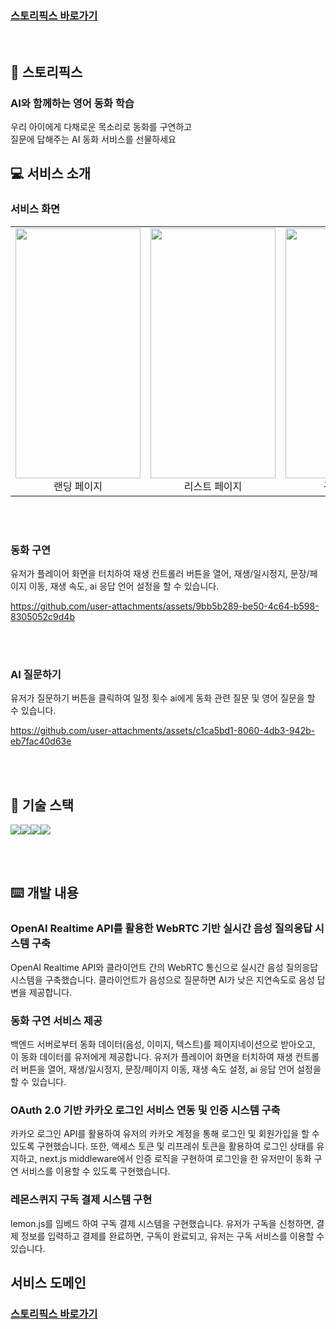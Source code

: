 ### [스토리픽스 바로가기](https://storypix.spartastudio.app)

<br/>

## 🍳 스토리픽스

### AI와 함께하는 영어 동화 학습

<div>우리 아이에게 다채로운 목소리로 동화를 구연하고 <br /> 질문에 답해주는 AI 동화 서비스를 선물하세요</div>

## 💻 서비스 소개

### 서비스 화면

<table>
  <tr>
    <td align="center">
      <img src="https://github.com/user-attachments/assets/eb132f9f-2f91-48f6-bc85-634b9356cff5" width="200" height="400"/><br>
      <span>랜딩 페이지</span>
    </td>
    <td align="center">
      <img src="https://github.com/user-attachments/assets/2c8f60e1-1386-411c-9824-90491e94aab8" width="200" height="400"/><br>
      <span>리스트 페이지</span>
    </td>
    <td align="center">
      <img src="https://github.com/user-attachments/assets/72a0ec93-7be7-4110-b706-656172f9b227" width="200" height="400"/><br>
      <span>구독 페이지</span>
    </td>
  </tr>
</table>


<br/><br/>

### 동화 구연

유저가 플레이어 화면을 터치하여 재생 컨트롤러 버튼을 열어, 재생/일시정지, 문장/페이지 이동, 재생 속도, ai 응답 언어 설정을 할 수 있습니다.

https://github.com/user-attachments/assets/9bb5b289-be50-4c64-b598-8305052c9d4b

<br/><br/>

### AI 질문하기

유저가 질문하기 버튼을 클릭하여 일정 횟수 ai에게 동화 관련 질문 및 영어 질문을 할 수 있습니다.

https://github.com/user-attachments/assets/c1ca5bd1-8060-4db3-942b-eb7fac40d63e

<br/><br/>

## 🔨 기술 스택

<div style="display: flex;">
<img src="https://img.shields.io/badge/Next.js-000000?style=for-the-badge&logo=nextdotjs&logoColor=white" />
<img src="https://img.shields.io/badge/TypeScript-3178C6?style=for-the-badge&logo=typescript&logoColor=white" />
<img src="https://img.shields.io/badge/zustand-orange?style=for-the-badge&logo=zustand&logoColor=white">
<img src="https://img.shields.io/badge/Tailwind%20CSS-38B2AC?style=for-the-badge&logo=tailwind-css&logoColor=white" />
</div>

<br/><br/>

## ⌨️ 개발 내용

### OpenAI Realtime API를 활용한 WebRTC 기반 실시간 음성 질의응답 시스템 구축

OpenAI Realtime API와 클라이언트 간의 WebRTC 통신으로 실시간 음성 질의응답 시스템을 구축했습니다. 클라이언트가 음성으로 질문하면 AI가 낮은 지연속도로 음성 답변을 제공합니다.
<br/>

### 동화 구연 서비스 제공

백엔드 서버로부터 동화 데이터(음성, 이미지, 텍스트)를 페이지네이션으로 받아오고, 이 동화 데이터를 유저에게 제공합니다. 유저가 플레이어 화면을 터치하여 재생 컨트롤러 버튼을 열어, 재생/일시정지, 문장/페이지 이동, 재생 속도 설정, ai 응답 언어 설정을 할 수 있습니다.
<br/>

### OAuth 2.0 기반 카카오 로그인 서비스 연동 및 인증 시스템 구축

카카오 로그인 API를 활용하여 유저의 카카오 계정을 통해 로그인 및 회원가입을 할 수 있도록 구현했습니다. 또한, 액세스 토큰 및 리프레쉬 토큰을 활용하여 로그인 상태를 유지하고, next.js middleware에서 인증 로직을 구현하여 로그인을 한 유저만이 동화 구연 서비스를 이용할 수 있도록 구현했습니다.
<br/>

### 레몬스퀴지 구독 결제 시스템 구현

lemon.js를 임베드 하여 구독 결제 시스템을 구현했습니다. 유저가 구독을 신청하면, 결제 정보를 입력하고 결제를 완료하면, 구독이 완료되고, 유저는 구독 서비스를 이용할 수 있습니다.
<br/>

## 서비스 도메인

### [스토리픽스 바로가기](https://storypix.spartastudio.app)
